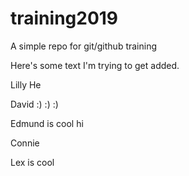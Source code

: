 # training2019
A simple repo for git/github training

Here's some text I'm trying to get added.

Lilly He 

David :) :) :)

Edmund is cool hi

Connie 

Lex is cool

